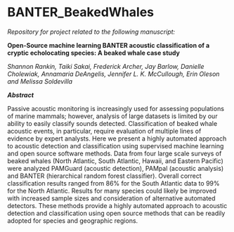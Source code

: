 # BANTER_BeakedWhales

*Repository for project related to the following manuscript:*

**Open-Source machine learning BANTER acoustic classification of a cryptic echolocating species: A beaked whale case study**

*Shannon Rankin, Taiki Sakai, Frederick Archer, Jay Barlow, Danielle Cholewiak, Annamaria DeAngelis, Jennifer L. K. McCullough, Erin Oleson and Melissa Soldevilla*

***Abstract***

Passive acoustic monitoring is increasingly used for assessing populations of marine mammals; however, analysis of large datasets is limited by our ability to easily classify sounds detected. Classification of beaked whale acoustic events, in particular, require evaluation of multiple lines of evidence by expert analysts. Here we present a highly automated approach to acoustic detection and classification using supervised machine learning and open source software methods. Data from four large scale surveys of beaked whales (North Atlantic, South Atlantic, Hawaii, and Eastern Pacific) were analyzed PAMGuard (acoustic detection), PAMpal (acoustic analysis) and BANTER (hierarchical random forest classifier). Overall correct classification results ranged from 86% for the South Atlantic data to 99% for the North Atlantic. Results for many species could likely be improved with increased sample sizes and consideration of alternative automated detectors. These methods provide a highly automated approach to acoustic detection and classification using open source methods that can be readily adopted for species and geographic regions.
